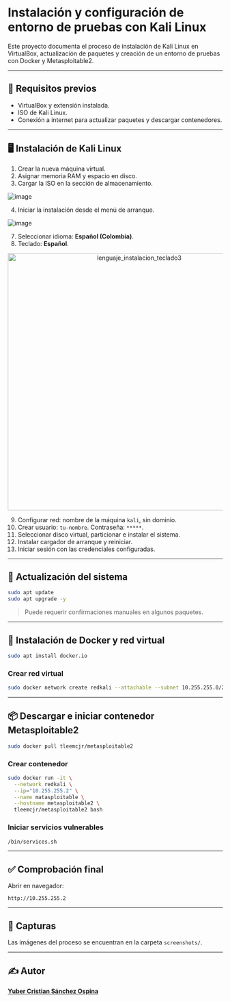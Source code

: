 # Instalación y configuración de entorno de pruebas con Kali Linux

Este proyecto documenta el proceso de instalación de Kali Linux en VirtualBox, actualización de paquetes y creación de un entorno de pruebas con Docker y Metasploitable2.

---

## 🧰 Requisitos previos

- VirtualBox y extensión instalada.
- ISO de Kali Linux.
- Conexión a internet para actualizar paquetes y descargar contenedores.

---

## 🖥️ Instalación de Kali Linux

1. Crear la nueva máquina virtual.
2. Asignar memoria RAM y espacio en disco.
3. Cargar la ISO en la sección de almacenamiento.
 
![image](https://github.com/user-attachments/assets/6193b216-911a-4ef9-9f0f-b2609cb66e27?raw=true)


4. Iniciar la instalación desde el menú de arranque.

![image](https://github.com/user-attachments/assets/27fac11c-8634-4587-bf67-c2a7855d6d2c)

7. Seleccionar idioma: **Español (Colombia)**.
8. Teclado: **Español**.

<p align="center">
  <img src="instalacion-kali-linux/screenshots/lenguaje_instalacion_teclado3.png" alt="lenguaje_instalacion_teclado3" width="600"/>
</p>

9. Configurar red: nombre de la máquina `kali`, sin dominio.
10. Crear usuario: `tu-nombre`. Contraseña: `*****`.
11. Seleccionar disco virtual, particionar e instalar el sistema.
12. Instalar cargador de arranque y reiniciar.
13. Iniciar sesión con las credenciales configuradas.

---

## 🔄 Actualización del sistema

```bash
sudo apt update
sudo apt upgrade -y
```

> Puede requerir confirmaciones manuales en algunos paquetes.

---

## 🐳 Instalación de Docker y red virtual

```bash
sudo apt install docker.io
```

### Crear red virtual

```bash
sudo docker network create redkali --attachable --subnet 10.255.255.0/24
```

---

## 📦 Descargar e iniciar contenedor Metasploitable2

```bash
sudo docker pull tleemcjr/metasploitable2
```

### Crear contenedor

```bash
sudo docker run -it \
  --network redkali \
  --ip="10.255.255.2" \
  --name matasploitable \
  --hostname metasploitable2 \
  tleemcjr/metasploitable2 bash
```

### Iniciar servicios vulnerables

```bash
/bin/services.sh
```

---

## ✅ Comprobación final

Abrir en navegador:

```
http://10.255.255.2
```

---

## 📸 Capturas

Las imágenes del proceso se encuentran en la carpeta `screenshots/`.

---

## ✍️ Autor

[**Yuber Cristian Sánchez Ospina**](https://github.com/Cris-San)
